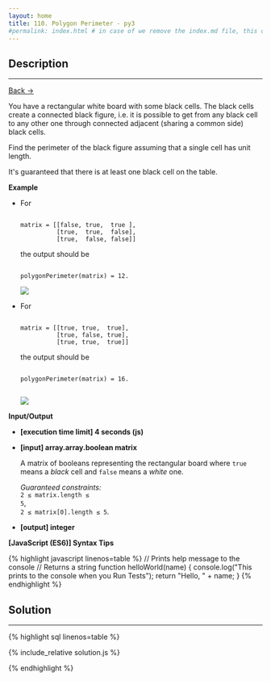 ```yaml
---
layout: home
title: 110. Polygon Perimeter - py3
#permalink: index.html # in case of we remove the index.md file, this doc will be the index page
---
```


<div class="row">
<div class="columnStmt" markdown="1">

## Description

---

[Back -> ](../README.md)

You have a rectangular white board with some black cells. The black cells create a connected black figure, i.e. it is possible to get from any black cell to any other one through connected adjacent (sharing a common side) black cells.

Find the perimeter of the black figure assuming that a single cell has unit length.

It's guaranteed that there is at least one black cell on the table.

**Example**

- For

  <code type='preformat'>
  matrix = [[false, true,  true ],
            [true,  true,  false],
            [true,  false, false]]
  </code>

  the output should be

  <code type='preformat'>
  polygonPerimeter(matrix) = 12.
  </code>

  ![](./images/example1.png)

- For

  <code type='preformat'>
  matrix = [[true, true,  true],
            [true, false, true],
            [true, true,  true]]
  </code>

  the output should be

  <code type='preformat'>
  polygonPerimeter(matrix) = 16.

  </code>

  ![](./images/example2.png)

**Input/Output**

- **[execution time limit] 4 seconds (js)**

- **[input] array.array.boolean matrix**

  A matrix of booleans representing the rectangular board where <code>true</code> means a _black_ cell and <code>false</code> means a _white_ one.

  _Guaranteed constraints:_<br>
  <code>2 ≤ matrix.length ≤ 5</code>,<br>
  <code>2 ≤ matrix[0].length ≤ 5</code>.

* **[output] integer**

**[JavaScript (ES6)] Syntax Tips**

{% highlight javascript linenos=table %}
// Prints help message to the console
// Returns a string
function helloWorld(name) {
console.log("This prints to the console when you Run Tests");
return "Hello, " + name;
}
{% endhighlight %}

</div>
<div class="columnSol" markdown="1">

## Solution

---

{% highlight sql linenos=table %}

{% include_relative solution.js %}

{% endhighlight %}

</div>
</div>
